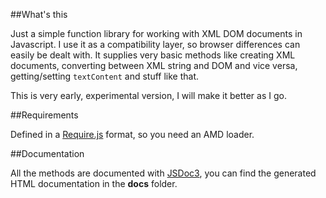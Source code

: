 ##What's this

Just a simple function library for working with XML DOM documents in Javascript. I use it as a compatibility layer, so browser differences can easily be dealt with. It supplies very basic methods like creating XML documents, converting between XML string and DOM and vice versa, getting/setting `textContent` and stuff like that.

This is very early, experimental version, I will make it better as I go.

##Requirements

Defined in a [Require.js](http://requirejs.org/) format, so you need an AMD loader.

##Documentation

All the methods are documented with [JSDoc3](https://github.com/jsdoc3/jsdoc), you can find the generated HTML documentation in the **docs** folder.